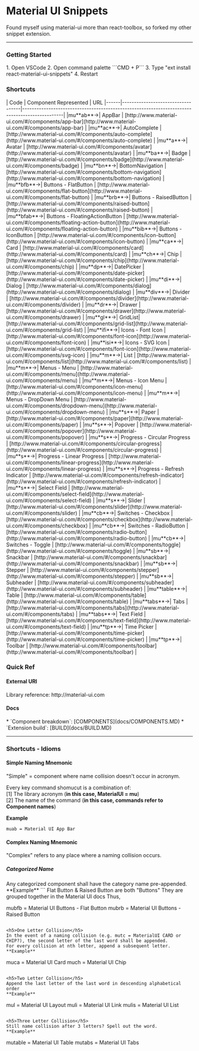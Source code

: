 <h1>Material UI Snippets</h2>
Found myself using material-ui more than react-toolbox, so forked my other snippet extension.

-----------

<h3>Getting Started</h3>
1. Open VSCode 
2. Open command palette ```CMD + P```
3. Type "ext install react-material-ui-snippets"
4. Restart


<h3>Shortcuts</h3>
| Code | Component Represented             | URL
|------|-----------------------------------|-----------------------------------------------------------------------------------------------|
|mu**ab**&rarr;| AppBar | [http://www.material-ui.com/#/components/app-bar](http://www.material-ui.com/#/components/app-bar) |
|mu**ac**&rarr;| AutoComplete | [http://www.material-ui.com/#/components/auto-complete](http://www.material-ui.com/#/components/auto-complete) |
|mu**a**&rarr;| Avatar | [http://www.material-ui.com/#/components/avatar](http://www.material-ui.com/#/components/avatar) |
|mu**ba**&rarr;| Badge | [http://www.material-ui.com/#/components/badge](http://www.material-ui.com/#/components/badge) |
|mu**bn**&rarr;| BottomNavigation | [http://www.material-ui.com/#/components/bottom-navigation](http://www.material-ui.com/#/components/bottom-navigation) |
|mu**bfb**&rarr;| Buttons - FlatButton | [http://www.material-ui.com/#/components/flat-button](http://www.material-ui.com/#/components/flat-button) |
|mu**brb**&rarr;| Buttons - RaisedButton | [http://www.material-ui.com/#/components/raised-button](http://www.material-ui.com/#/components/raised-button) |
|mu**bfab**&rarr;| Buttons - FloatingActionButton | [http://www.material-ui.com/#/components/floating-action-button](http://www.material-ui.com/#/components/floating-action-button) |
|mu**bib**&rarr;| Buttons - IconButton | [http://www.material-ui.com/#/components/icon-button](http://www.material-ui.com/#/components/icon-button) |
|mu**ca**&rarr;| Card | [http://www.material-ui.com/#/components/card](http://www.material-ui.com/#/components/card) |
|mu**ch**&rarr;| Chip | [http://www.material-ui.com/#/components/chip](http://www.material-ui.com/#/components/chip) |
|mu**dp**&rarr;| DatePicker | [http://www.material-ui.com/#/components/date-picker](http://www.material-ui.com/#/components/date-picker) |
|mu**di**&rarr;| Dialog | [http://www.material-ui.com/#/components/dialog](http://www.material-ui.com/#/components/dialog) |
|mu**div**&rarr;| Divider | [http://www.material-ui.com/#/components/divider](http://www.material-ui.com/#/components/divider) |
|mu**dr**&rarr;| Drawer | [http://www.material-ui.com/#/components/drawer](http://www.material-ui.com/#/components/drawer) |
|mu**gl**&rarr;| GridList| [http://www.material-ui.com/#/components/grid-list](http://www.material-ui.com/#/components/grid-list) |
|mu**ifi**&rarr;| Icons - Font Icon | [http://www.material-ui.com/#/components/font-icon](http://www.material-ui.com/#/components/font-icon) |
|mu**isi**&rarr;| Icons - SVG Icon | [http://www.material-ui.com/#/components/font-icon](http://www.material-ui.com/#/components/svg-icon) |
|mu**m**&rarr;| List | [http://www.material-ui.com/#/components/list](http://www.material-ui.com/#/components/list) |
|mu**m**&rarr;| Menus - Menu | [http://www.material-ui.com/#/components/menu](http://www.material-ui.com/#/components/menu) |
|mu**m**&rarr;| Menus - Icon Menu | [http://www.material-ui.com/#/components/icon-menu](http://www.material-ui.com/#/components/icon-menu) |
|mu**m**&rarr;| Menus - DropDown Menu | [http://www.material-ui.com/#/components/dropdown-menu](http://www.material-ui.com/#/components/dropdown-menu) |
|mu**s**&rarr;| Paper | [http://www.material-ui.com/#/components/paper](http://www.material-ui.com/#/components/paper) |
|mu**s**&rarr;| Popover | [http://www.material-ui.com/#/components/popover](http://www.material-ui.com/#/components/popover) |
|mu**s**&rarr;| Progress - Circular Progress | [http://www.material-ui.com/#/components/circular-progress](http://www.material-ui.com/#/components/circular-progress) |
|mu**s**&rarr;| Progress - Linear Progress | [http://www.material-ui.com/#/components/linear-progress](http://www.material-ui.com/#/components/linear-progress) |
|mu**s**&rarr;| Progress - Refresh Indicator | [http://www.material-ui.com/#/components/refresh-indicator](http://www.material-ui.com/#/components/refresh-indicator) |
|mu**s**&rarr;| Select Field | [http://www.material-ui.com/#/components/select-field](http://www.material-ui.com/#/components/select-field) |
|mu**s**&rarr;| Slider | [http://www.material-ui.com/#/components/slider](http://www.material-ui.com/#/components/slider) |
|mu**cb**&rarr;| Switches - Checkbox | [http://www.material-ui.com/#/components/checkbox](http://www.material-ui.com/#/components/checkbox) |
|mu**cb**&rarr;| Switches - RadioButton | [http://www.material-ui.com/#/components/radio-button](http://www.material-ui.com/#/components/radio-button) |
|mu**cb**&rarr;| Switches - Toggle | [http://www.material-ui.com/#/components/toggle](http://www.material-ui.com/#/components/toggle) |
|mu**sb**&rarr;| Snackbar | [http://www.material-ui.com/#/components/snackbar](http://www.material-ui.com/#/components/snackbar) |
|mu**sb**&rarr;| Stepper | [http://www.material-ui.com/#/components/stepper](http://www.material-ui.com/#/components/stepper) |
|mu**sb**&rarr;| Subheader | [http://www.material-ui.com/#/components/subheader](http://www.material-ui.com/#/components/subheader) |
|mu**table**&rarr;| Table | [http://www.material-ui.com/#/components/table](http://www.material-ui.com/#/components/table) |
|mu**tabs**&rarr;| Tabs | [http://www.material-ui.com/#/components/tabs](http://www.material-ui.com/#/components/tabs) |
|mu**tabs**&rarr;| Text Field | [http://www.material-ui.com/#/components/text-field](http://www.material-ui.com/#/components/text-field) |
|mu**tp**&rarr;| Time Picker | [http://www.material-ui.com/#/components/time-picker](http://www.material-ui.com/#/components/time-picker) |
|mu**tp**&rarr;| Toolbar | [http://www.material-ui.com/#/components/toolbar](http://www.material-ui.com/#/components/toolbar) |


<h3>Quick Ref</h3> 
<h4>External URI</h4>
Library reference: http://material-ui.com

<h4>Docs</h4>
* `Component breakdown`: [COMPONENTS](docs/COMPONENTS.MD)
* `Extension build`: [BUILD](docs/BUILD.MD)

-------------------------

<h3>Shortcuts - Idioms</h3>

<h4>Simple Naming Mnemonic</h4>
"Simple" = component where name collision doesn't occur in acronym. 

Every key command shomucut is a combination of:  
[1] The library acronym (__in this case, MaterialUI = mu__)  
[2] The name of the command (__in this case, commands refer to Component names__)

**Example**
```
muab = Material UI App Bar 
``` 

<h4>Complex Naming Mnemonic</h4> 
"Complex" refers to any place where a naming collision occurs.  

<h5>Categorized Name</h5>
Any categorized component shall have the category name pre-appended.
**Example**
```
Flat Button & Raised Button are both "Buttons"
They are grouped together in the Material UI docs
Thus,

mubfb = Material UI Buttons - Flat Button 
mubrb = Material UI Buttons - Raised Button  
```

<h5>One Letter Collision</h5>
In the event of a naming collision (e.g. mutc = MaterialUI CARD or CHIP?), the second letter of the last word shall be appended.
For every collision at nth letter, append a subsequent letter.   
**Example**
```
muca = Material UI Card
much = Material UI Chip
```

<h5>Two Letter Collision</h5>
Append the last letter of the last word in descending alphabetical order  
**Example**
```
mul = Material UI Layout
muli = Material UI Link
mulis = Material UI List
``` 

<h5>Three Letter Collision</h5>
Still name collision after 3 letters? Spell out the word.  
**Example**
```
mutable = Material UI Table
mutabs = Material UI Tabs
```